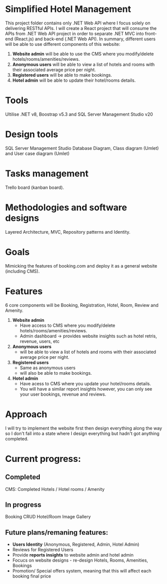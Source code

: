 # Simplified Hotel Management
 This project folder contains only .NET Web API where I focus solely on delivering RESTful APIs. I will create a React project that will consume the APIs from .NET Web API project in order to separate .NET MVC into front-end (React.js) and back-end (.NET Web API).
 In summary, different users will be able to use different components of this website: 
 1. __Website admin__ will be able to use the CMS where you modify/delete hotels/rooms/amenities/reviews.
 2. __Anonymous users__ will be able to view a list of hotels and rooms with their associated average price per night.
 3. __Registered users__ will be able to make bookings.
 4. __Hotel admin__ will be able to update their hotel/rooms details.

# Tools
Ultilise .NET v8, Boostrap v5.3 and SQL Server Management Studio v20

# Design tools
SQL Server Management Studio Database Diagram, Class diagram (Umlet) and User case diagram (Umlet)

# Tasks management
Trello board (kanban board).

# Methodologies and software designs
Layered Architecture, MVC, Repository patterns and Identity.

# Goals
Mimicking the features of booking.com and deploy it as a general website (including CMS).

# Features
6 core components will be Booking, Registration, Hotel, Room, Review and Amenity.
 1. __Website admin__
     - Have access to CMS where you modify/delete hotels/rooms/amenities/reviews.
     - Admin dashboard -> provides website insights such as hotel retris, revenue, users, etc
 4. __Anonymous users__
     - will be able to view a list of hotels and rooms with their associated average price per night.
 6. __Registered users__
     - Same as anonymous users
     - will also be able to make bookings.       
 8. __Hotel admin__
     - Have acess to CMS where you update your hotel/rooms details.
     - You will have a similar report insights however, you can only see your user bookings, revenue and reviews.
       
# Approach
I will try to implement the website first then design everything along the way so I don't fall into a state where I design everything but hadn't got anything completed.

# Current progress:
## Completed
CMS: Completed Hotels / Hotel rooms / Amenity

## In progress
Booking CRUD
Hotel/Room Image Gallery

## Future plans/remaning features: 
- __Users Identity__ (Anonymous, Registered, Admin, Hotel Admin)
- Reviews for Registered Users
- Provide __reports insights__ to website admin and hotel admin
- Focucs on website designs - re-design Hotels, Rooms, Amenities, Bookings
- Promotion/ Special offers system, meaning that this will affect each booking final price

  


